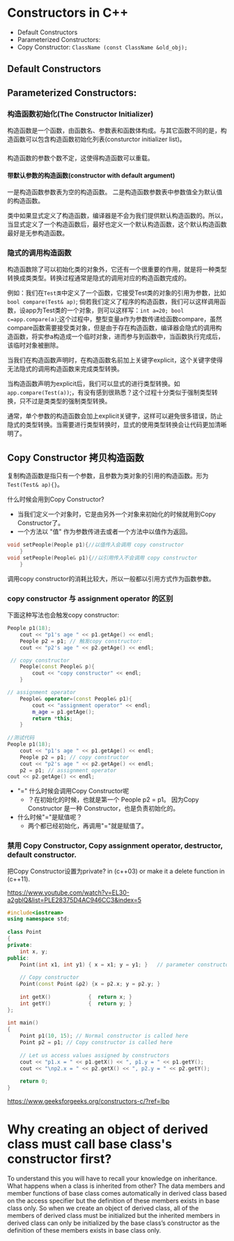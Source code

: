 # Constructors in C++
* Default Constructors
* Parameterized Constructors: 
* Copy Constructor: `ClassName (const ClassName &old_obj);` 

## Default Constructors

## Parameterized Constructors: 

### 构造函数初始化(The Constructor Initializer)
构造函数是一个函数，由函数名、参数表和函数体构成。与其它函数不同的是，构造函数可以包含构造函数初始化列表(consturctor initializer list)。

###

构造函数的参数个数不定，这使得构造函数可以重载。

#### 带默认参数的构造函数(constructor with default argument)

一是构造函数参数表为空的构造函数。
二是构造函数参数表中参数值全为默认值的构造函数。

类中如果显式定义了构造函数，编译器是不会为我们提供默认构造函数的。所以，当显式定义了一个构造函数后，最好也定义一个默认构造函数，这个默认构造函数最好是无参构造函数。

### 隐式的调用构造函数

构造函数除了可以初始化类的对象外，它还有一个很重要的作用，就是将一种类型转换成类类型。转换过程通常是隐式的调用对应的构造函数完成的。

例如：我们在`Test类`中定义了一个函数，它接受Test类的对象的引用为参数，比如 `bool compare(Test& ap)`;
倘若我们定义了程序的构造函数，我们可以这样调用函数，设app为Test类的一个对象，则可以这样写：`int a=20; bool c=app.compare(a)`;这个过程中，整型变量a作为参数传递给函数compare，虽然compare函数需要接受类对象，但是由于存在构造函数，编译器会隐式的调用构造函数，将实参a构造成一个临时对象，进而参与到函数中，当函数执行完成后，该临时对象被删除。

当我们在构造函数声明时，在构造函数名前加上关键字explicit，这个关键字使得无法隐式的调用构造函数来完成类型转换。

当构造函数声明为explicit后，我们可以显式的进行类型转换。如`app.compare(Test(a))`;，有没有感到很熟悉？这个过程十分类似于强制类型转换，只不过是类类型的强制类型转换。

通常，单个参数的构造函数会加上explicit关键字，这样可以避免很多错误，防止隐式的类型转换。当需要进行类型转换时，显式的使用类型转换会让代码更加清晰明了。

## Copy Constructor 拷贝构造函数
复制构造函数是指只有一个参数，且参数为类对象的引用的构造函数。形为` Test(Test& ap){}`。

什么时候会用到Copy Constructor? 
* 当我们定义一个对象时，它是由另外一个对象来初始化的时候就用到Copy Constructor了。
* 一个方法以 "值" 作为参数传进去或者一个方法中以值作为返回。
```cpp
void setPeople(People p1){//以值传入会调用 copy constructor
	}
void setPeople(People& p1){//以引用传入不会调用 copy constructor
	}
```
调用copy constructor的消耗比较大，所以一般都以引用方式作为函数参数。

### copy constructor 与 assignment operator 的区别
下面这种写法也会触发copy constructor:
```cpp
People p1(18);
	cout << "p1's age " << p1.getAge() << endl;
	People p2 = p1; // 触发copy constructor:
	cout << "p2's age " << p2.getAge() << endl;
```

```cpp
 // copy constructor
    People(const People& p){
        cout << "copy constructor" << endl;
    }

// assignment operator
	People& operator=(const People& p1){
        cout << "assignment operator" << endl;
        m_age = p1.getAge();
        return *this;
    }
    
//测试代码
People p1(18);
    cout << "p1's age " << p1.getAge() << endl;
    People p2 = p1; // copy constructor
    cout << "p2's age " << p2.getAge() << endl;
    p2 = p1; // assignment operator
cout << p2.getAge() << endl; 
```
* "=" 什么时候会调用Copy Constructor呢
    * ？在初始化的时候，也就是第一个 People p2 = p1。
    因为Copy Constructor 是一种 Constructor，也是负责初始化的。
* 什么时候"="是赋值呢？
    * 两个都已经初始化，再调用"="就是赋值了。


### 禁用 Copy Constructor, Copy assignment operator, destructor, default constructor.
把Copy Constructor设置为private? in (c++03)
or make it a delete function in (c++11).

https://www.youtube.com/watch?v=EL30-a2gblQ&list=PLE28375D4AC946CC3&index=5

```cpp
#include<iostream> 
using namespace std; 
  
class Point 
{ 
private: 
    int x, y; 
public: 
    Point(int x1, int y1) { x = x1; y = y1; }   // parameter constructor 
  
    // Copy constructor 
    Point(const Point &p2) {x = p2.x; y = p2.y; } 
  
    int getX()            {  return x; } 
    int getY()            {  return y; } 
}; 
  
int main() 
{ 
    Point p1(10, 15); // Normal constructor is called here 
    Point p2 = p1; // Copy constructor is called here 
  
    // Let us access values assigned by constructors 
    cout << "p1.x = " << p1.getX() << ", p1.y = " << p1.getY(); 
    cout << "\np2.x = " << p2.getX() << ", p2.y = " << p2.getY(); 
  
    return 0; 
}
```

https://www.geeksforgeeks.org/constructors-c/?ref=lbp

# Why creating an object of derived class must call base class's constructor first?
To understand this you will have to recall your knowledge on inheritance. What happens when a class is inherited from other? 
The data members and member functions of base class comes automatically in derived class based on the access specifier but the definition of these members exists in base class only. So when we create an object of derived class, all of the members of derived class must be initialized but the inherited members in derived class can only be initialized by the base class’s constructor as the definition of these members exists in base class only. 




